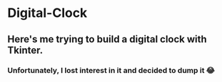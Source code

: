# Digital-Clock

## Here's me trying to build a digital clock with Tkinter.

### Unfortunately, I lost interest in it and decided to dump it 😂